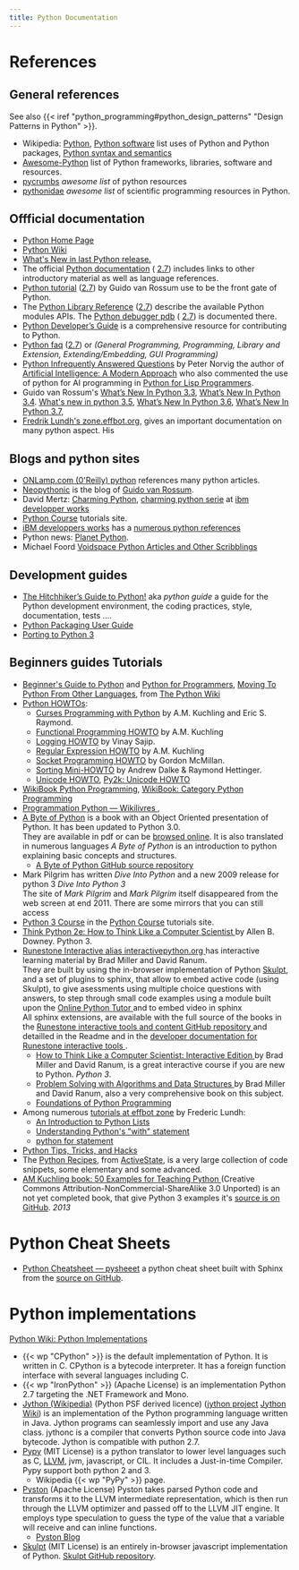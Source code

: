 ```yaml
---
title: Python Documentation
---
```


# References

## General references
See also
{{< iref "python_programming#python_design_patterns" "Design Patterns in Python" >}}.

-   Wikipedia:
    [Python](http://en.wikipedia.org/wiki/Python_%28programming_language%29),
    [Python software](http://en.wikipedia.org/wiki/Python_software)
    list uses of Python and Python packages,
    [Python syntax and semantics](http://en.wikipedia.org/wiki/Python_syntax_and_semantics)
-   [Awesome-Python](https://github.com/vinta/awesome-python)
    list of  Python frameworks, libraries, software and resources.
-   [pycrumbs](https://github.com/kirang89/pycrumbs)
    *awesome list* of python resources
-   [pythonidae](https://github.com/svaksha/pythonidae)
    *awesome list* of scientific programming resources in Python.

## Offficial documentation
-   [Python Home Page](http://www.python.org)
-   [Python Wiki](http://wiki.python.org/moin/)
-   [What's New in last Python release.](https://docs.python.org/3/whatsnew/)
-   The official
    [Python documentation](https://docs.python.org/3/) (
    [2.7](https://docs.python.org/2/))
    includes links to other introductory material as well as language
    references.
-   [Python tutorial](https://docs.python.org/3/tutorial/)
    ([2.7](https://docs.python.org/2/tutorial/index.html))
    by Guido van Rossum use to be the front gate of Python.
-   The
    [Python Library Reference](https://docs.python.org/3/library/index.html)
    ([2.7](https://docs.python.org/2/library/index.html))
    describe the available Python modules APIs. The
    [Python debugger pdb](https://docs.python.org/3/library/pdb.html)
    ( [2.7](https://docs.python.org/2/library/pdb.html))
    is documented there.
-   [Python Developer’s Guide](https://docs.python.org/devguide/)
     is a comprehensive resource for contributing to Python.
-   [Python faq](https://docs.python.org/3/faq/)
    ([2.7](https://docs.python.org/2/faq/)) or
    _(General Programming, Programming, Library and Extension, Extending/Embedding, GUI Programming)_
-   [Python Infrequently Answered Questions](http://norvig.com/python-iaq.html "norvig.com python-iaq.html")
    by Peter Norvig the author of
    [Artificial Intelligence: A Modern Approach](http://aima.cs.berkeley.edu/) who also commented the use of python for AI programming in [Python for Lisp Programmers](http://www.norvig.com/python-lisp.html).
-   Guido van Rossum's
    [What’s New In Python 3.3](https://docs.python.org/3/whatsnew/3.3.html),
    [What’s New In Python 3.4](https://docs.python.org/3/whatsnew/3.4.html).
    [What's new in python 3.5](https://docs.python.org/3/whatsnew/3.5.html),
    [What’s New In Python 3.6](https://docs.python.org/3/whatsnew/3.6.html),
    [What’s New In Python 3.7](https://docs.python.org/3/whatsnew/3.7.html),
-   [Fredrik Lundh's zone.effbot.org](http://www.effbot.org/zone/index.htm),
    gives an important documentation on many python aspect. His

## Blogs and python sites
-   [ONLamp.com (0'Reilly) python](http://www.onlamp.com/python/)
    references many python articles.
-   [Neopythonic](http://neopythonic.blogspot.com/) is the blog of
    [Guido van Rossum](https://www.python.org/~guido/).
-   David Mertz:
    [Charming Python](http://gnosis.cx/publish/tech_index_cp.html),
    [charming python serie](http://www.ibm.com/Search/?q=charming%2Bpython)
    at [ibm developper works](https://developer.ibm.com/technologies/linux/)
-   [Python Course](http://www.python-course.eu/) tutorials site.
-   [iBM developpers works](https://developer.ibm.com/technologies/linux/)
    has a
    [numerous python references
    ](https://developer.ibm.com/?s=python)
-   Python news:
    [Planet Python](http://planet.python.org/).
-   Michael Foord
    [Voidspace  Python Articles and Other Scribblings
    ](http://www.voidspace.org.uk/python/articles.shtml)

## Development guides
-   [The Hitchhiker’s Guide to Python!](http://docs.python-guide.org/en/latest/)
     aka *python guide* a guide for the Python development
    environment, the coding practices, style, documentation, tests ....
-   [Python Packaging User Guide
    ](https://python-packaging-user-guide.readthedocs.org/en/latest/)
-   [ Porting to Python 3](http://docs.pythonsprints.com/python3_porting/)

## Beginners guides Tutorials
-   [Beginner's Guide to Python](http://wiki.python.org/moin/BeginnersGuide) and
    [Python for Programmers](http://wiki.python.org/moin/BeginnersGuide/Programmers),
    [Moving To Python From Other Languages](http://wiki.python.org/moin/MovingToPythonFromOtherLanguages),
    from [The Python Wiki](http://wiki.python.org/)
-   [Python HOWTOs](https://docs.python.org/3/howto/):
    -   [Curses Programming with Python](https://docs.python.org/3/howto/curses.html) by A.M. Kuchling and Eric S. Raymond.
    -   [Functional Programming HOWTO](https://docs.python.org/3/howto/functional.html) by A.M. Kuchling
    -   [Logging HOWTO](https://docs.python.org/3/howto/logging.html)
         by Vinay Sajip.
    -   [Regular Expression HOWTO](https://docs.python.org/3/howto/regex.html) by A.M. Kuchling
    -   [Socket Programming HOWTO](https://docs.python.org/3/howto/sockets.html)
        by Gordon McMillan.
    -   [Sorting Mini-HOWTO](http://wiki.python.org/moin/HowTo/Sorting) by Andrew Dalke &amp; Raymond Hettinger.
    -   [Unicode HOWTO](https://docs.python.org/3/howto/unicode.html),
        [Py2k: Unicode HOWTO](https://docs.python.org/2/howto/unicode.html)
-   [WikiBook Python Programming](http://en.wikibooks.org/wiki/Programming:Python),
    [WikiBook: Category Python Programming
    ](https://en.wikibooks.org/wiki/Category:Book:Python_Programming)
-   [Programmation Python — Wikilivres
    ](https://fr.wikibooks.org/wiki/Programmation_Python),
-   [A Byte of Python](http://swaroopch.com/notes/Python)
    is a book with an Object Oriented presentation of
    Python. It has been updated to Python 3.0.<br />
    They are available in pdf or can be
    [browsed online](http://www.swaroopch.com/notes/python_en-table_of_contents/).
    It is also translated in numerous languages
    _A Byte of Python_ is an introduction to python explaining basic concepts and structures.
    -   [A Byte of Python GitHub source repository](https://github.com/swaroopch/byte_of_python)
-   Mark Pilgrim has written
    _Dive Into Python_
    and a new 2009 release for python 3
    _Dive Into Python 3_
    </br >
    The site of _Mark Pilgrim_ and _Mark Pilgrim_ itself disappeared
    from the web screen at end 2011. There are some mirrors that
    you can still access
-   [Python 3 Course](http://www.python-course.eu/python3_course.php)
    in the [Python Course](http://www.python-course.eu/) tutorials site.
-   [Think Python 2e: How to Think Like a Computer Scientist
    ](https://greenteapress.com/wp/think-python-2e/)
    by Allen B. Downey.
    Python 3.
-   [Runestone Interactive alias interactivepython.org
    ](http://interactivepython.org) has interactive learning material
    by Brad Miller and David Ranum.<br />
    They are built by using the in-browser implementation of Python
    [Skulpt](http://www.skulpt.org/), and a set of plugins to sphinx,
    that allow to embed active code (using Skulpt), to give asessments using multiple
    choice questions with answers, to step through small code examples using a module
    built upon the [Online Python Tutor ](http://pythontutor.com/) and to embed video in
    sphinx
    </br>
    All sphinx extensions, are available with the full source
    of the books in the
    [Runestone interactive tools and content GitHub repository
    ](https://github.com/bnmnetp/runestone) and detailled in the
    Readme and in the
    [developer documentation for Runestone interactive tools
    ](http://docs.runestoneinteractive.org/build/html/developer.html).
    -   [How to Think Like a Computer Scientist: Interactive Edition
        ](https://runestone.academy/runestone/books/published/httlads/index.html)
        by Brad Miller and David Ranum, is a great interactive course if
        you are new to Python. _Python 3_.
    -   [Problem Solving with Algorithms and Data Structures
        ](https://runestone.academy/runestone/books/published/pythonds/index.html)
        by Brad Miller and David Ranum, also a very comprehensive book
        on this subject.
    -   [Foundations of Python Programming
        ](https://runestone.academy/runestone/books/published/fopp/index.html)
-   Among numerous [tutorials at effbot zone](http://effbot.org/zone/)
    by Frederic Lundh:
    - [An Introduction to Python Lists](http://effbot.org/zone/python-list.htm)
    - [Understanding Python's "with" statement](http://effbot.org/zone/python-with-statement.htm)
    - [python for statement](http://effbot.org/zone/python-for-statement.htm)
-   [Python Tips, Tricks, and Hacks](http://www.siafoo.net/article/52)
-   The [Python Recipes](http://code.activestate.com/recipes/langs/python/),
    from [ActiveState](https://www.activestate.com/),
    is a very large collection of code snippets, some elementary and
    some advanced.
-   [AM Kuchling book: 50 Examples for Teaching Python
    ](https://fiftyexamples.readthedocs.org/en/latest/)
    (Creative Commons Attribution-NonCommercial-ShareAlike 3.0 Unported)
    is an not yet completed book, that
    give Python 3 examples it's
    [source is on GitHub](https://github.com/akuchling/50-examples). _2013_

# Python Cheat Sheets
-   [Python Cheatsheet — pysheeet](https://www.pythonsheets.com/)
    a python cheat sheet built with Sphinx from the
    [source on GitHub](https://github.com/crazyguitar/pysheeet).

# Python implementations
[Python Wiki: Python Implementations](https://wiki.python.org/moin/PythonImplementations)

-   {{< wp "CPython" >}} is the default implementation of  Python. It is written in C.
     CPython is a bytecode interpreter. It has a foreign function interface with several languages including C.
-   {{< wp "IronPython" >}} (Apache License) is an implementation Python 2.7
    targeting the .NET Framework and Mono.
-   [Jython (Wikipedia)](http://en.wikipedia.org/wiki/Jython) (Python PSF derived licence)
    ([jython project](http://www.jython.org/)
    [Jython Wiki](https://wiki.python.org/jython/))
    is an implementation of the Python
    programming language written in Java. Jython programs can
    seamlessly import and use any Java class. jythonc is a compiler
    that converts Python source code into Java bytecode. Jython is compatible with puthon 2.7.
-   <a name="pypy"></a>[Pypy](http://pypy.org/) (MIT License)
    is a python translator to lower level languages
    such as C, [LLVM](http://llvm.org/), jvm, javascript, or CIL.
    It includes a Just-in-time Compiler. Pypy support both python 2 and 3.
    -    Wikipedia {{< wp "PyPy" >}} page.
-   [Pyston](https://github.com/dropbox/pyston) (Apache License)
    Pyston takes parsed Python code and transforms it to the LLVM intermediate representation,
    which  is then run through the LLVM optimizer and passed off to the LLVM JIT engine.
    It employs type speculation to guess the type of the value that a variable will receive
    and can inline functions.
    -   [Pyston Blog](http://blog.pyston.org)
-   [Skulpt](http://www.skulpt.org/) (MIT License)
    is an entirely in-browser javascript implementation of Python.
    [Skulpt GitHub repository](https://github.com/bnmnetp/skulpt/).


<!-- Local Variables: -->
<!-- mode: markdown -->
<!-- ispell-local-dictionary: "english" -->
<!-- End: -->

